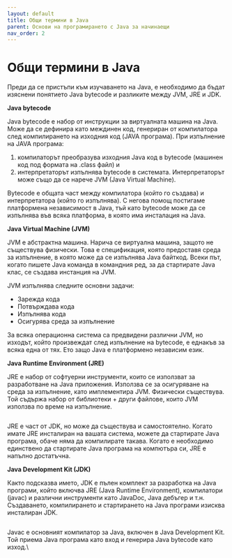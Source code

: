 ```yaml
---
layout: default
title: Oбщи термини в Java
parent: Основи на програмирането с Java за начинаещи
nav_order: 2
---
```


# Oбщи термини в Java

Преди да се пристъпи към изучаването на Java, е необходимо да бъдат изяснени понятието Java bytecode и разликите между JVM, JRE и JDK.

**Java bytecode**

Java bytecode е набор от инструкции за виртуалната машина на Java. Може да се дефинира като междинен код, генериран от компилатора след компилирането на изходния код (JAVA програма). При изпълнение на JAVA програма:

1. компилаторът преобразува изходния Java код в bytecode (машинен код под формата на .class файл) и
2. интерпретаторът изпълнява bytecode в системата. Интерпретаторът може също да се нарече JVM (Java Virtual Machine).

Bytecode е общата част между компилатора (който го създава) и интерпретатора (който го изпълнява). С негова помощ постигаме платформена независимост в Java, тъй като bytecode може да се изпълнява във всяка платформа, в която има инсталация на Java.

**Java Virtual Machine (JVM)**

JVM е абстрактна машина. Нарича се виртуална машина, защото не съществува физически. Това е спецификация, която предоставя среда за изпълнение, в която може да се изпълнява Java байткод. Всеки път, когато пишете Java команда в командния ред, за да стартирате Java клас, се създава инстанция на JVM.

JVM изпълнява следните основни задачи:

* Зарежда кода
* Потвърждава кода
* Изпълнява кода
* Осигурява среда за изпълнение

За всяка операционна система са предвидени различни JVM, но изходът, който произвеждат след изпълнение на bytecode, е еднакъв за всяка една от тях. Ето защо Java e платформено независим език.

**Java Runtime Environment (JRE)**

JRE е набор от софтуерни инструменти, които се използват за разработване на Java приложения. Използва се за осигуряване на среда за изпълнение, като имплементира JVM. Физически съществува. Той съдържа набор от библиотеки + други файлове, които JVM използва по време на изпълнение.

<figure><img src="https://static.javatpoint.com/images/jre2.png" alt=""><figcaption></figcaption></figure>

JRE е част от JDK, но може да съществува и самостоятелно. Когато имате JRE инсталиран на вашата система, можете да стартирате Java програма, обаче няма да компилирате такава. Когато е необходимо единствено да стартирате Java програма на компютъра си, JRE е напълно достатъчна.

**Java Development Kit (JDK)**

Както подсказва името, JDK е пълен комплект за разработка на Java програми, който включва JRE (Java Runtime Environment), компилатори (javac) и различни инструменти като JavaDoc, Java дебъгер и т.н. Създаването, компилирането и стартирането на Java програми изисква инсталиран JDK.

<figure><img src="https://static.javatpoint.com/images/jdk2.png" alt=""><figcaption></figcaption></figure>

Javac е основният компилатор за Java, включен в Java Development Kit. Той приема Java програма като вход и генерира Java bytecode като изход.\
